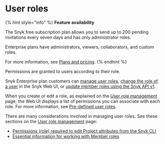 # User roles

{% hint style="info" %}
**Feature availability**

The Snyk free subscription plan allows you to send up to 200 pending invitations every seven days and has only administrator roles.

Enterprise plans have administrators, viewers, collaborators, and custom roles.

For more information, see [Plans and pricing](https://snyk.io/plans).
{% endhint %}

Permissions are granted to users according to their role.

Snyk Enterprise plan customers can [manage user roles](user-role-management.md), [change the role of a user](user-role-management.md#change-the-role-of-a-user) in the Snyk Web UI, or [update member roles using the Snyk API v1](../user-management-with-the-snyk-api/update-member-roles-using-the-v1-api.md).

When you create or edit a role, as explained on the [User role management](user-role-management.md) page, the Web UI displays a list of permissions you can associate with each role. For more information, see [Pre-defined user roles](pre-defined-roles.md).

There are many considerations involved in managing user roles. See these sections on the [User role management](user-role-management.md) page:

* [Permissions (role) required to edit Project attributes from the Snyk CLI](user-role-management.md#permissions-role-required-to-edit-project-attributes-from-the-snyk-cli)
* [Essential information for working with Member roles](user-role-management.md#essential-information-for-working-with-member-roles)
